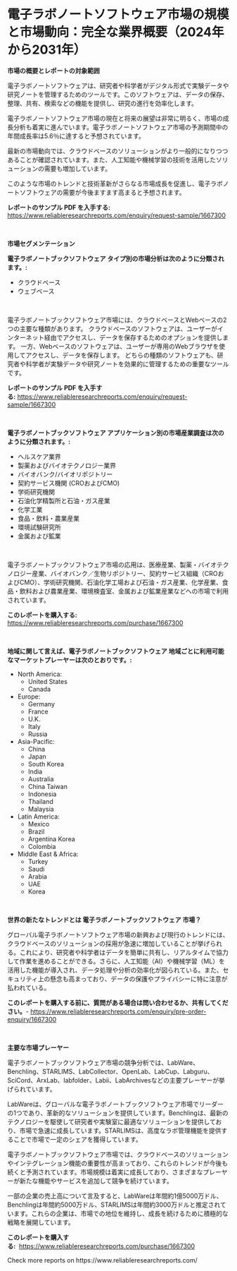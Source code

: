 <p><h1>電子ラボノートソフトウェア市場の規模と市場動向：完全な業界概要（2024年から2031年）</h1></p><p><strong>市場の概要とレポートの対象範囲</strong></p>
<p><p>電子ラボノートソフトウェアは、研究者や科学者がデジタル形式で実験データや研究ノートを管理するためのツールです。このソフトウェアは、データの保存、整理、共有、検索などの機能を提供し、研究の進行を効率化します。</p><p>電子ラボノートソフトウェア市場の現在と将来の展望は非常に明るく、市場の成長分析も着実に進んでいます。電子ラボノートソフトウェア市場の予測期間中の年間成長率は5.6％に達すると予想されています。</p><p>最新の市場動向では、クラウドベースのソリューションがより一般的になりつつあることが確認されています。また、人工知能や機械学習の技術を活用したソリューションの需要も増加しています。</p><p>このような市場のトレンドと技術革新がさらなる市場成長を促進し、電子ラボノートソフトウェアの需要が今後ますます高まると予想されます。</p></p>
<p><strong>レポートのサンプル PDF を入手する:</strong> <a href="https://www.reliableresearchreports.com/enquiry/request-sample/1667300">https://www.reliableresearchreports.com/enquiry/request-sample/1667300</a></p>
<p>&nbsp;</p>
<p><strong>市場セグメンテーション</strong></p>
<p><strong>電子ラボノートブックソフトウェア タイプ別の市場分析は次のように分類されます。:</strong></p>
<p><ul><li>クラウドベース</li><li>ウェブベース</li></ul></p>
<p>&nbsp;</p>
<p><p>電子ラボノートブックソフトウェア市場には、クラウドベースとWebベースの2つの主要な種類があります。 クラウドベースのソフトウェアは、ユーザーがインターネット経由でアクセスし、データを保存するためのオプションを提供します。 一方、Webベースのソフトウェアは、ユーザーが専用のWebブラウザを使用してアクセスし、データを保存します。 どちらの種類のソフトウェアも、研究者や科学者が実験データや研究ノートを効果的に管理するための重要なツールです。</p></p>
<p><strong>レポートのサンプル PDF を入手する:</strong>&nbsp;<a href="https://www.reliableresearchreports.com/enquiry/request-sample/1667300">https://www.reliableresearchreports.com/enquiry/request-sample/1667300</a></p>
<p>&nbsp;</p>
<p><strong> 電子ラボノートブックソフトウェア アプリケーション別の市場産業調査は次のように分類されます。:</strong></p>
<p><ul><li>ヘルスケア業界</li><li>製薬およびバイオテクノロジー業界</li><li>バイオバンク/バイオリポジトリー</li><li>契約サービス機関 (CROおよびCMO)</li><li>学術研究機関</li><li>石油化学精製所と石油・ガス産業</li><li>化学工業</li><li>食品・飲料・農業産業</li><li>環境試験研究所</li><li>金属および鉱業</li></ul></p>
<p>&nbsp;</p>
<p><p>電子ラボノートブックソフトウェア市場の応用は、医療産業、製薬・バイオテクノロジー産業、バイオバンク／生物リポジトリー、契約サービス組織（CROおよびCMO）、学術研究機関、石油化学工場および石油・ガス産業、化学産業、食品・飲料および農業産業、環境検査室、金属および鉱業産業などへの市場で利用されています。</p></p>
<p><strong>このレポートを購入する:</strong>&nbsp; <a href="https://www.reliableresearchreports.com/purchase/1667300">https://www.reliableresearchreports.com/purchase/1667300</a></p>
<p>&nbsp;</p>
<p><strong>地域に関して言えば、電子ラボノートブックソフトウェア 地域ごとに利用可能なマーケットプレーヤーは次のとおりです。:</strong></p>
<p><ul>
    <li>
        North America:
        <ul>
            <li>United States</li>
            <li>Canada</li>
        </ul>
    </li>
    <li>
        Europe:
        <ul>
            <li>Germany</li>
            <li>France</li>
            <li>U.K.</li>
            <li>Italy</li>
            <li>Russia</li>
        </ul>
    </li>
    <li>
        Asia-Pacific:
        <ul>
            <li>China</li>
            <li>Japan</li>
            <li>South Korea</li>
            <li>India</li>
            <li>Australia</li>
            <li>China Taiwan</li>
            <li>Indonesia</li>
            <li>Thailand</li>
            <li>Malaysia</li>
        </ul>
    </li>
    <li>
        Latin America:
        <ul>
            <li>Mexico</li>
            <li>Brazil</li>
            <li>Argentina Korea</li>
            <li>Colombia</li>
        </ul>
    </li>
    <li>
        Middle East & Africa:
        <ul>
            <li>Turkey</li>
            <li>Saudi</li>
            <li>Arabia</li>
            <li>UAE</li>
            <li>Korea</li>
        </ul>
    </li>
    </ul></p>
<p>&nbsp;</p>
<p><strong>世界の新たなトレンドとは 電子ラボノートブックソフトウェア 市場？</strong></p>
<p><p>グローバル電子ラボノートソフトウェア市場の新興および現行のトレンドには、クラウドベースのソリューションの採用が急速に増加していることが挙げられる。これにより、研究者や科学者はデータを簡単に共有し、リアルタイムで協力して作業を進めることができる。さらに、人工知能（AI）や機械学習（ML）を活用した機能が導入され、データ処理や分析の効率化が図られている。また、セキュリティ上の懸念も高まっており、データの保護やプライバシーに特に注意が払われている。</p></p>
<p><strong>このレポートを購入する前に、質問がある場合は問い合わせるか、共有してください。</strong>- <a href="https://www.reliableresearchreports.com/enquiry/pre-order-enquiry/1667300">https://www.reliableresearchreports.com/enquiry/pre-order-enquiry/1667300</a></p>
<p>&nbsp;</p>
<p><strong>主要な市場プレーヤー</strong></p>
<p><p>電子ラボノートブックソフトウェア市場の競争分析では、LabWare、Benchling、STARLIMS、LabCollector、OpenLab、LabCup、Labguru、SciCord、ArxLab、labfolder、Labii、LabArchivesなどの主要プレーヤーが挙げられています。</p><p>LabWareは、グローバルな電子ラボノートブックソフトウェア市場でリーダーの1つであり、革新的なソリューションを提供しています。Benchlingは、最新のテクノロジーを駆使して研究者や実験室に最適なソリューションを提供しており、市場で急速に成長しています。STARLIMSは、高度なラボ管理機能を提供することで市場で一定のシェアを獲得しています。</p><p>電子ラボノートブックソフトウェア市場では、クラウドベースのソリューションやインテグレーション機能の重要性が高まっており、これらのトレンドが今後も続くと予測されています。市場規模は着実に成長しており、さまざまなプレーヤーが新たな機能やサービスを追加して競争を続けています。</p><p>一部の企業の売上高について言及すると、LabWareは年間約1億5000万ドル、Benchlingは年間約5000万ドル、STARLIMSは年間約3000万ドルと推定されています。これらの企業は、市場での地位を維持し、成長を続けるために積極的な戦略を展開しています。</p></p>
<p><strong>このレポートを購入する:</strong>&nbsp;&nbsp;<a href="https://www.reliableresearchreports.com/purchase/1667300">https://www.reliableresearchreports.com/purchase/1667300</a></p>
<p>Check more reports on https://www.reliableresearchreports.com/</p>